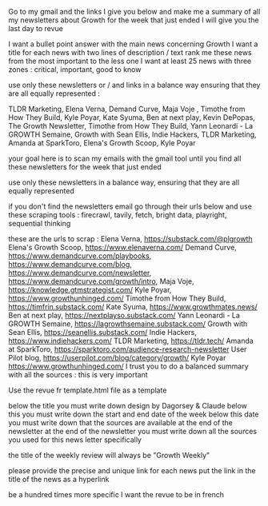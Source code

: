 Go to my gmail and the links I give you below and make me a summary of all my newsletters about Growth for the week that just ended
I will give you the last day to revue
 
I want a bullet point answer with the main news concerning Growth 
I want a title for each news with two lines of description / text 
rank me these news from the most important to the less one I want at least 25 news with three zones : critical, important, good to know

use only these newsletters or / and links in a balance way ensuring that they are all equally represented :

TLDR Marketing, Elena Verna, Demand Curve, 
Maja Voje , Timothe from How They Build, Kyle Poyar, 
Kate Syuma, Ben at next play, Kevin DePopas, The Growth Newsletter, Timothe from How They Build, Yann Leonardi - La GROWTH Semaine, Growth with Sean Ellis, Indie Hackers, TLDR Marketing, Amanda at SparkToro, 
Elena's Growth Scoop, Kyle Poyar

your goal here is to scan my emails with the gmail tool until you find all these newsletters for the week that just ended

use only these newsletters in a balance way, ensuring that they are all equally represented

if you don't find the newsletters email go through their urls below and use these scraping tools : firecrawl, tavily, fetch, bright data, playright, sequential thinking

these are the urls to scrap : 
Elena Verna, https://substack.com/@plgrowth
Elena's Growth Scoop, https://www.elenaverna.com/
Demand Curve, https://www.demandcurve.com/playbooks, https://www.demandcurve.com/blog, https://www.demandcurve.com/newsletter, https://www.demandcurve.com/growth/intro, 
Maja Voje, https://knowledge.gtmstrategist.com/
Kyle Poyar, https://www.growthunhinged.com/
Timothe from How They Build, https://timfrin.substack.com/
Kate Syuma, https://www.growthmates.news/
Ben at next play, https://nextplayso.substack.com/
Yann Leonardi - La GROWTH Semaine, https://lagrowthsemaine.substack.com/
Growth with Sean Ellis, https://seanellis.substack.com/
Indie Hackers, https://www.indiehackers.com/
TLDR Marketing, https://tldr.tech/
Amanda at SparkToro, https://sparktoro.com/audience-research-newsletter
User Pilot blog, https://userpilot.com/blog/category/growth/
Kyle Poyar https://www.growthunhinged.com/
I trust you to do a balanced summary with all the sources : this is very important

Use the revue fr template.html file as a template

below the title you must write down design by Dagorsey & Claude
below this you must write down the start and end date of the week
below this date you must write down that the sources are available at the end of the newsletter
at the end of the newsletter you must write down all the sources you used for this news letter specifically

the title of the weekly review will always be "Growth Weekly"

please provide the precise and unique link for each news
put the link in the title of the news as a hyperlink

be a hundred times more specific
I want the revue to be in french


